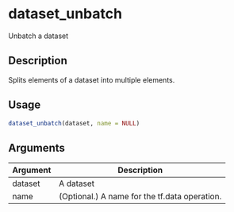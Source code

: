 # dataset_unbatch


Unbatch a dataset




## Description

Splits elements of a dataset into multiple elements.





## Usage
```r
dataset_unbatch(dataset, name = NULL)
```




## Arguments


Argument      |Description
------------- |----------------
dataset | A dataset
name | (Optional.) A name for the tf.data operation.






